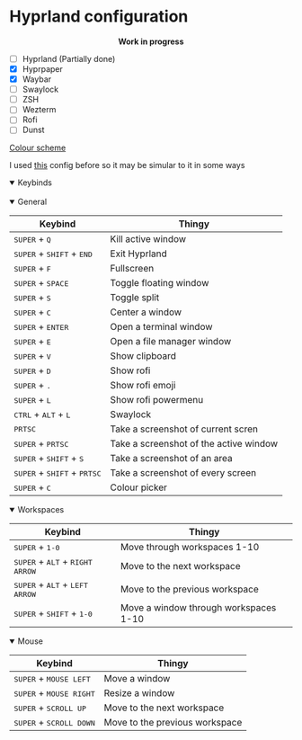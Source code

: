 # Hyprland configuration
<center><b>Work in progress</b></center>

- [ ] Hyprland (Partially done)
- [x] Hyprpaper
- [x] Waybar
- [ ] Swaylock
- [ ] ZSH
- [ ] Wezterm
- [ ] Rofi
- [ ] Dunst

[Colour scheme](https://github.com/morhetz/gruvbox)

I used [this](https://github.com/linuxmobile/hyprland-dots) config before so it may be simular to it in some ways

<details open>
<summary>Keybinds</summary>
<br/>
<details open>
<summary>General</summary>

| Keybind | Thingy |
|---------|--------|
<kbd>SUPER</kbd> + <kbd>Q</kbd> | Kill active window
<kbd>SUPER</kbd> + <kbd>SHIFT</kbd> + <kbd>END</kbd> | Exit Hyprland
<kbd>SUPER</kbd> + <kbd>F</kbd> | Fullscreen
<kbd>SUPER</kbd> + <kbd>SPACE</kbd> | Toggle floating window
<kbd>SUPER</kbd> + <kbd>S</kbd> | Toggle split
<kbd>SUPER</kbd> + <kbd>C</kbd> | Center a window
<kbd>SUPER</kbd> + <kbd>ENTER</kbd> | Open a terminal window
<kbd>SUPER</kbd> + <kbd>E</kbd> | Open a file manager window
<kbd>SUPER</kbd> + <kbd>V</kbd> | Show clipboard
<kbd>SUPER</kbd> + <kbd>D</kbd> | Show rofi
<kbd>SUPER</kbd> + <kbd>.</kbd> | Show rofi emoji
<kbd>SUPER</kbd> + <kbd>L</kbd> | Show rofi powermenu
<kbd>CTRL</kbd> + <kbd>ALT</kbd> + <kbd>L</kbd> | Swaylock
<kbd>PRTSC</kbd> | Take a screenshot of current scren
<kbd>SUPER</kbd> + <kbd>PRTSC</kbd> | Take a screenshot of the active window
<kbd>SUPER</kbd> + <kbd>SHIFT</kbd> + <kbd>S</kbd> | Take a screenshot of an area
<kbd>SUPER</kbd> + <kbd>SHIFT</kbd> + <kbd>PRTSC</kbd> | Take a screenshot of every screen
<kbd>SUPER</kbd> + <kbd>C</kbd> | Colour picker
</details>
<details open>
<summary>Workspaces</summary>

| Keybind | Thingy |
|---------|--------|
<kbd>SUPER</kbd> + <kbd>1-0</kbd> | Move through workspaces 1-10
<kbd>SUPER</kbd> + <kbd>ALT</kbd> + <kbd>RIGHT ARROW</kbd> | Move to the next workspace
<kbd>SUPER</kbd> + <kbd>ALT</kbd> + <kbd>LEFT ARROW</kbd> | Move to the previous workspace
<kbd>SUPER</kbd> + <kbd>SHIFT</kbd> + <kbd>1-0</kbd> | Move a window through workspaces 1-10
</details>
<details open>
<summary>Mouse</summary>

| Keybind | Thingy |
|---------|--------|
<kbd>SUPER</kbd> + <kbd>MOUSE LEFT</kbd> | Move a window
<kbd>SUPER</kbd> + <kbd>MOUSE RIGHT</kbd> | Resize a window
<kbd>SUPER</kbd> + <kbd>SCROLL UP</kbd> | Move to the next workspace
<kbd>SUPER</kbd> + <kbd>SCROLL DOWN</kbd> | Move to the previous workspace
</details>
</details>